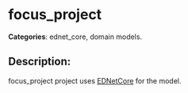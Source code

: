 # focus_project 

**Categories**: ednet_core, domain models. 

## Description: 
focus_project project uses 
[EDNetCore](https://github.com/context-dev/ednet_core) for the model.